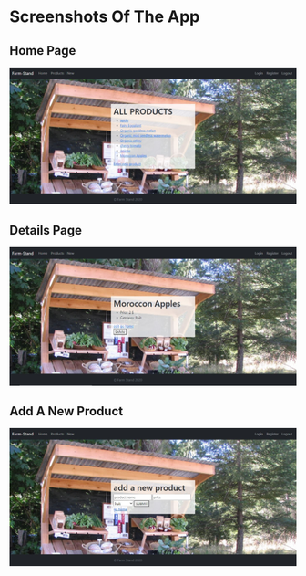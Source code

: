 <h1> Screenshots Of The App</h1>
<h2>Home Page</h2>
<img src="farmstandimages/HomePage.JPG">
<h2>Details Page</h2>
<img src="farmstandimages/DetailsPage.JPG">
<h2>Add A New Product</h2>
<img src="farmstandimages/NewProduct.JPG">
